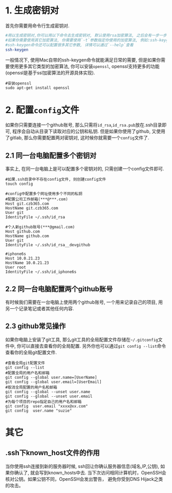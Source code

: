 # 1. 生成密钥对

首先你需要用命令行生成密钥对.

```sh
#用以生成密钥对,你可以用以下命令去生成密钥对, 默认使用rsa加密算法, 之后会有一步一步的提醒, 按照提醒操作即可.
#如果你需要使用其它加密算法, 你需要使用`-t`参数指定你使用的加密算法, 例如:ssh-keygen -t dsa.
#ssh-keygen命令还可以配置很多其它参数, 详情可以通过`--help`查看
ssh-keygen
```

一般情况下, 使用Mac自带的ssh-keygen命令就能满足日常的需要, 但是如果你需要使用更多其它类型的加密算法, 你可以安装`openssl`, openssl支持更多的功能(openssl是基于ssl加密算法的开源具体实现).

```shell
#安装openssl
sudo apt-get install openssl
```

# 2. 配置`config`文件

如果你只需要连接一个github账号, 那么只需将`id_rsa`,`id_rsa.pub`放在.ssh目录即可, 程序会自动从目录下读取对应的公钥和私钥. 但是如果你使用了github, 又使用了gitlab, 那么你需要配置两对密钥对, 这时候你就需要一个`config`文件了.

## 2.1 同一台电脑配置多个密钥对

事实上, 在同一台电脑上是可以配置多个密钥对的, 只需创建一个config文件即可.

```shell
#如果.ssh目录中不存在config文件, 则创建config文件
touch config

#config中配置多个网址使用多个不同的私钥
#配置公司工作邮箱(***@***.com) 
Host git.czb365.com
HostName git.czb365.com
User git 
IdentityFile ~/.ssh/id_rsa

#个人新github账号(***@gmail.com)
Host github.com
HostName github.com
User git 
IdentityFile ~/.ssh/id_rsa__devgithub

#iphone6s
Host 10.0.21.23
HostName 10.0.21.23
User root 
IdentityFile ~/.ssh/id_iphone6s
```

## 2.2 同一台电脑配置两个github账号

有时候我们需要在一台电脑上使用两个github账号, 一个用来记录自己的项目, 用另一个记录笔记或者其他任何内容.



## 2.3 github常见操作

如果你电脑上安装了git工具, 那么git工具的全局配置文件存储在`~/.gitconfig`文件中, 你可以直接去查看你的全局配置. 另外你也可以通过`git config --list`命令查看你的全局git配置文件.

```shell
#查看全局git配置文件
git config --list
#配置全局的用户名和邮箱
git config --global user.name=[UserName]
git config --global user.email=[UserEmail]
#取消全局配置的用户名和邮箱
git config --global --unset user.name
git config --global --unset user.email
#为每个项目的repo指定自己的用户名和邮箱
git config  user.email "xxxx@xx.com"
git config  user.name "suzie"
```



# 其它

## .ssh下known_host文件的作用

当你使用ssh连接到新的服务器时候, ssh回让你确认服务器信息(域名,IP,公钥), 如果你确认了, 就会写到known_hosts中去. 当下次访问相同计算机时，OpenSSH会核对公钥。如果公钥不同，OpenSSH会发出警告， 避免你受到DNS Hijack之类的攻击。















